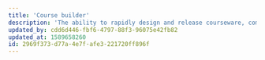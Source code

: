 ```yaml
---
title: 'Course builder'
description: 'The ability to rapidly design and release courseware, communications or assessments using one darn simple and intuiative UI.'
updated_by: cdd6d446-fbf6-4797-88f3-96075e42fb82
updated_at: 1589658260
id: 2969f373-d77a-4e7f-afe3-221720ff896f
---
```

